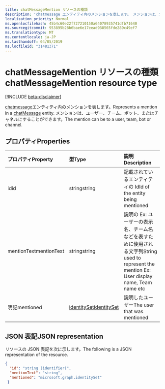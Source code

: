 ```yaml
---
title: chatMessageMention リソースの種類
description: 'chatmessage エンティティ内のメンションを表します。 メンションは、ユーザー、チーム、ボット、またはチャネルにすることができます。 '
localization_priority: Normal
ms.openlocfilehash: 45b4c60e22f727210150a64078935741dfb71640
ms.sourcegitcommit: 953895b28b6bae6e17eead938565fde289c49ef7
ms.translationtype: MT
ms.contentlocale: ja-JP
ms.lasthandoff: 04/05/2019
ms.locfileid: "31481371"
---
```

# <a name="chatmessagemention-resource-type"></a><span data-ttu-id="2445c-104">chatMessageMention リソースの種類</span><span class="sxs-lookup"><span data-stu-id="2445c-104">chatMessageMention resource type</span></span>

[!INCLUDE [beta-disclaimer](../../includes/beta-disclaimer.md)]

<span data-ttu-id="2445c-105">[chatmessage](chatmessage.md)エンティティ内のメンションを表します。</span><span class="sxs-lookup"><span data-stu-id="2445c-105">Represents a mention in a [chatMessage](chatmessage.md) entity.</span></span> <span data-ttu-id="2445c-106">メンションは、ユーザー、チーム、ボット、またはチャネルにすることができます。</span><span class="sxs-lookup"><span data-stu-id="2445c-106">The mention can be to a user, team, bot or channel.</span></span> 

## <a name="properties"></a><span data-ttu-id="2445c-107">プロパティ</span><span class="sxs-lookup"><span data-stu-id="2445c-107">Properties</span></span>
| <span data-ttu-id="2445c-108">プロパティ</span><span class="sxs-lookup"><span data-stu-id="2445c-108">Property</span></span>     | <span data-ttu-id="2445c-109">型</span><span class="sxs-lookup"><span data-stu-id="2445c-109">Type</span></span>   |<span data-ttu-id="2445c-110">説明</span><span class="sxs-lookup"><span data-stu-id="2445c-110">Description</span></span>|
|:---------------|:--------|:----------|
|<span data-ttu-id="2445c-111">id</span><span class="sxs-lookup"><span data-stu-id="2445c-111">id</span></span>|<span data-ttu-id="2445c-112">string</span><span class="sxs-lookup"><span data-stu-id="2445c-112">string</span></span>|<span data-ttu-id="2445c-113">記載されているエンティティの Id</span><span class="sxs-lookup"><span data-stu-id="2445c-113">Id of the entity being mentioned</span></span>|
|<span data-ttu-id="2445c-114">mentionText</span><span class="sxs-lookup"><span data-stu-id="2445c-114">mentionText</span></span>|<span data-ttu-id="2445c-115">string</span><span class="sxs-lookup"><span data-stu-id="2445c-115">string</span></span>|<span data-ttu-id="2445c-116">説明の Ex: ユーザーの表示名、チーム名などを表すために使用される文字列</span><span class="sxs-lookup"><span data-stu-id="2445c-116">String used to represent the mention Ex: User display name, Team name etc</span></span>|
|<span data-ttu-id="2445c-117">明記</span><span class="sxs-lookup"><span data-stu-id="2445c-117">mentioned</span></span>|[<span data-ttu-id="2445c-118">identitySet</span><span class="sxs-lookup"><span data-stu-id="2445c-118">identitySet</span></span>](identityset.md)|<span data-ttu-id="2445c-119">説明したユーザー</span><span class="sxs-lookup"><span data-stu-id="2445c-119">The user that was mentioned</span></span>|

## <a name="json-representation"></a><span data-ttu-id="2445c-120">JSON 表記</span><span class="sxs-lookup"><span data-stu-id="2445c-120">JSON representation</span></span>

<span data-ttu-id="2445c-121">リソースの JSON 表記を次に示します。</span><span class="sxs-lookup"><span data-stu-id="2445c-121">The following is a JSON representation of the resource.</span></span>

<!-- {
  "blockType": "resource",
  "baseType": "microsoft.graph.entity",
  "@odata.type": "microsoft.graph.chatMessageMention"
}-->

```json
{
  "id": "string (identifier)",
  "mentionText": "string",
  "mentioned": "microsoft.graph.identitySet"
 }

```

<!-- uuid: 8fcb5dbc-d5aa-4681-8e31-b001d5168d79
2015-10-25 14:57:30 UTC -->
<!--
{
  "type": "#page.annotation",
  "description": "chat mention resource",
  "keywords": "",
  "section": "documentation",
  "tocPath": "",
  "suppressions": [
    "Error: /api-reference/beta/resources/chatmessagemention.md:\r\n      Exception processing links.\r\n    System.ArgumentException: Link Definition was null. Link text: !INCLUDE [beta-disclaimer](../../includes/beta-disclaimer.md)\r\n      at ApiDoctor.Validation.DocFile.get_LinkDestinations()\r\n      at ApiDoctor.Validation.DocSet.ValidateLinks(Boolean includeWarnings, String[] relativePathForFiles, IssueLogger issues, Boolean requireFilenameCaseMatch, Boolean printOrphanedFiles)"
  ]
}
-->
